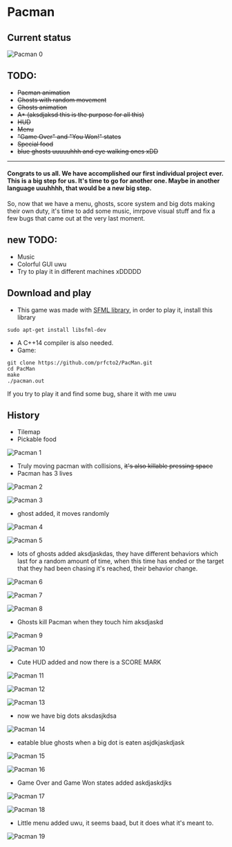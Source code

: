 # Pacman

## Current status

![Pacman 0](assets/Captures/capture47.png)

## TODO:
* ~~Pacman animation~~
* ~~Ghosts with random movement~~
* ~~Ghosts animation~~
* ~~A* (aksdjaksd this is the purpose for all this)~~
* ~~HUD~~
* ~~Menu~~
* ~~"Game Over" and "You Won!" states~~
* ~~Special food~~
* ~~blue ghosts uuuuuhhh and eye walking ones xDD~~
------------------------

#### Congrats to us all. We have accomplished our first individual project ever. This is a big step for us. It's time to go for another one. Maybe in another language uuuhhhh, that would be a new big step.

So, now that we have a menu, ghosts, score system and big dots making their own duty, it's time to add some music, imrpove visual stuff and fix a few bugs that came out at the very last moment.

## new TODO:
* Music
* Colorful GUI uwu
* Try to play it in different machines xDDDDD

## Download and play
* This game was made with [SFML library](https://www.sfml-dev.org/), in order to play it, install this library
```
sudo apt-get install libsfml-dev
```

* A C++14 compiler is also needed.
* Game:
```
git clone https://github.com/prfcto2/PacMan.git
cd PacMan
make
./pacman.out
```

If you try to play it and find some bug, share it with me uwu

## History
* Tilemap
* Pickable food

![Pacman 1](assets/Captures/capture4.png)

* Truly moving pacman with collisions, ~~it's also killable pressing space~~
* Pacman has 3 lives

![Pacman 2](assets/Captures/capture1.png)

![Pacman 3](assets/Captures/capture5.png)

* ghost added, it moves randomly

![Pacman 4](assets/Captures/capture7.png)

![Pacman 5](assets/Captures/capture9.png)

* lots of ghosts added aksdjaskdas, they have different behaviors which last for a random amount of time, when this time has ended or the target that they had been chasing it's reached, their behavior change.

![Pacman 6](assets/Captures/capture10.png)

![Pacman 7](assets/Captures/capture13.png)

![Pacman 8](assets/Captures/capture14.png)

* Ghosts kill Pacman when they touch him aksdjaskd

![Pacman 9](assets/Captures/capture15.png)

![Pacman 10](assets/Captures/capture16.png)

* Cute HUD added and now there is a SCORE MARK

![Pacman 11](assets/Captures/capture24.png)

![Pacman 12](assets/Captures/capture25.png)

![Pacman 13](assets/Captures/capture26.png)

* now we have big dots aksdasjkdsa

![Pacman 14](assets/Captures/capture38.png)

* eatable blue ghosts when a big dot is eaten asjdkjaskdjask

![Pacman 15](assets/Captures/capture44.png)

![Pacman 16](assets/Captures/capture45.png)

* Game Over and Game Won states added askdjaskdjks

![Pacman 17](assets/Captures/capture55.png)

![Pacman 18](assets/Captures/capture58.png)

* Little menu added uwu, it seems baad, but it does what it's meant to.

![Pacman 19](assets/Captures/capture60.png)
